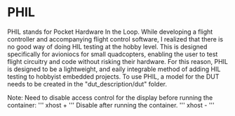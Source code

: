 # PHIL
PHIL stands for Pocket Hardware In the Loop. While developing a flight controller and accompanying flight control software, I realized that there is no good way of doing HIL testing at the hobby level. This is designed specifically for avioniocs for small quadcopters, enabling the user to test flight circuitry and code without risking their hardware. For this reason, PHIL is designed to be a lightweight, and eaily integrable method of adding HIL testing to hobbyist embedded projects. To use PHIL, a model for the DUT needs to be created in the "dut_description/dut" folder.

Note: Need to disable access control for the display before running the container:
'''
xhost +
'''
 Disable after running the container.
'''
xhost -
'''
